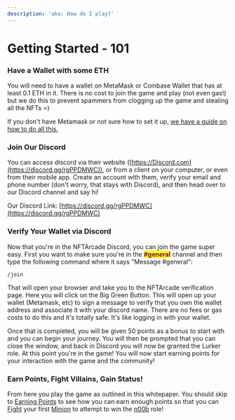 ```yaml
---
description: 'aka: How do I play?'
---
```


# Getting Started - 101

### Have a Wallet with some ETH

You will need to have a wallet on MetaMask or Coinbase Wallet that has at least 0.1 ETH in it. There is no cost to join the game and play (not even gas!) but we do this to prevent spammers from clogging up the game and stealing all the NFTs =)

If you don't have Metamask or not sure how to set it up, [we have a guide on how to do all this.](../techy-stuff/installing-and-setting-up-metamask.md)

### Join Our Discord

You can access discord via their website ([https://Discord.com](https://discord.gg/rgPPDMWC)), or from a client on your computer, or even from their mobile app. Create an account with them, verify your email and phone number (don't worry, that stays with Discord), and then head over to our Discord channel and say hi!

Our Discord Link: [https://discord.gg/rgPPDMWC](https://discord.gg/rgPPDMWC)

### Verify Your Wallet via Discord

Now that you're in the NFTArcade Discord, you can join the game super easy. First you want to make sure you're in the <mark style="color:purple;">**#general**</mark> channel and then type the following command where it says "Message #general":

```
/join
```

That will open your browser and take you to the NFTArcade verification page. Here you will click on the Big Green Button. This will open up your wallet (Metamask, etc) to sign a message to verify that you own the wallet address and associate it with your discord name. There are no fees or gas costs to do this and it's totally safe. It's like logging in with your wallet.

Once that is completed, you will be given 50 points as a bonus to start with and you can begin your journey. You will then be prompted that you can close the window, and back in Discord you will now be granted the Lurker role. At this point you're in the game! You will now start earning points for your interaction with the game and the community!

### Earn Points, Fight Villains, Gain Status!

From here you play the game as outlined in this whitepaper. You should skip to [Earning Points](earning-points.md) to see how you can earn enough points so that you can [Fight](fighting.md) your first [Minion](../tokens/villains/minion.md) to attempt to win the [n00b](../tokens/heroes/n00b.md) role!

